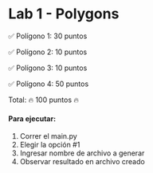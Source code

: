 # Lab 1 - Polygons

✅ Polígono 1: 30 puntos

✅ Polígono 2: 10 puntos

✅ Polígono 3: 10 puntos

✅ Polígono 4: 50 puntos

Total: 🔥 100 puntos 🔥



#### Para ejecutar:
1. Correr el main.py
2. Elegir la opción #1
3. Ingresar nombre de archivo a generar
4. Observar resultado en archivo creado
